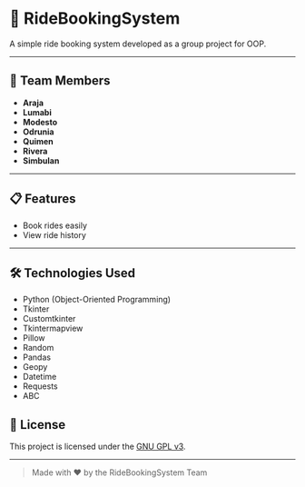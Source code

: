 # 🚗 RideBookingSystem

A simple ride booking system developed as a group project for OOP.

---

## 👥 Team Members

- **Araja**
- **Lumabi**
- **Modesto**
- **Odrunia**
- **Quimen**
- **Rivera**
- **Simbulan**

---

## 📋 Features

- Book rides easily
- View ride history

---

## 🛠️ Technologies Used

- Python (Object-Oriented Programming)
- Tkinter
- Customtkinter
- Tkintermapview
- Pillow
- Random
- Pandas
- Geopy
- Datetime
- Requests
- ABC

## 📄 License

This project is licensed under the [GNU GPL v3](LICENSE).

---

> Made with ❤️ by the RideBookingSystem Team
